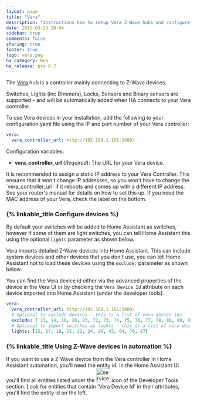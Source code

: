 ```yaml
---
layout: page
title: "Vera"
description: "Instructions how to setup Vera Z-Wave hubs and configure devices within Home Assistant."
date: 2015-03-23 20:04
sidebar: true
comments: false
sharing: true
footer: true
logo: vera.png
ha_category: Hub
ha_release: pre 0.7
---
```


The [Vera](http://getvera.com) hub is a controller mainly connecting to Z-Wave devices.

Switches, Lights (inc Dimmers), Locks, Sensors and Binary sensors are supported - and will be automatically added when HA connects to your Vera controller.

To use Vera devices in your installation, add the following to your configuration.yaml file using the IP and port number of your Vera controller:

```yaml
vera:
  vera_controller_url: http://192.168.1.161:3480/
```

Configuration variables:

- **vera_controller_url** (*Required*): The URL for your Vera device.

<p class='note'>
  It is recommended to assign a static IP address to your Vera Controller. This ensures that it won't change IP addresses, so you won't have to change the `vera_controller_url` if it reboots and comes up with a different IP address. See your router's manual for details on how to set this up. If you need the MAC address of your Vera, check the label on the bottom.
</p>

### {% linkable_title Configure devices %} 

By default your switches will be added to Home Assistant as switches, however if some of them are light switches, you can tell Home Assistant this using the optional `lights` parameter as shown below.

Vera imports detailed Z-Wave devices into Home Assistant. This can include system devices and other devices that you don't use, you can tell Home Assistant not to load these devices using the `exclude:` parameter as shown below.

You can find the Vera device id either via the advanced properties of the device in the Vera UI or by checking the `Vera Device Id` attribute on each device imported into Home Assistant (under the developer tools).

```yaml
vera:
  vera_controller_url: http://192.168.1.161:3480/
  # Optional to exclude devices - this is a list of vera device ids
  exclude: [ 13, 14, 16, 20, 23, 72, 73, 74, 75, 76, 77, 78, 88, 89, 99]
  # Optional to import switches as lights - this is a list of vera device ids
  lights: [15, 17, 19, 21, 22, 24, 26, 43, 64, 70, 87]
```

### {% linkable_title Using Z-Wave devices in automation %} 

If you want to use a Z-Wave device from the Vera controller in Home Assistant automation, you'll need the entity id. In the Home Assistant UI you'll find all entities listed under the <img src='/images/screenshots/developer-tool-states-icon.png' alt='service developer tool icon' class="no-shadow" height="38" /> icon of the Developer Tools section. Look for entities that contain 'Vera Device Id' in their attributes, you'll find the entity id on the left.
